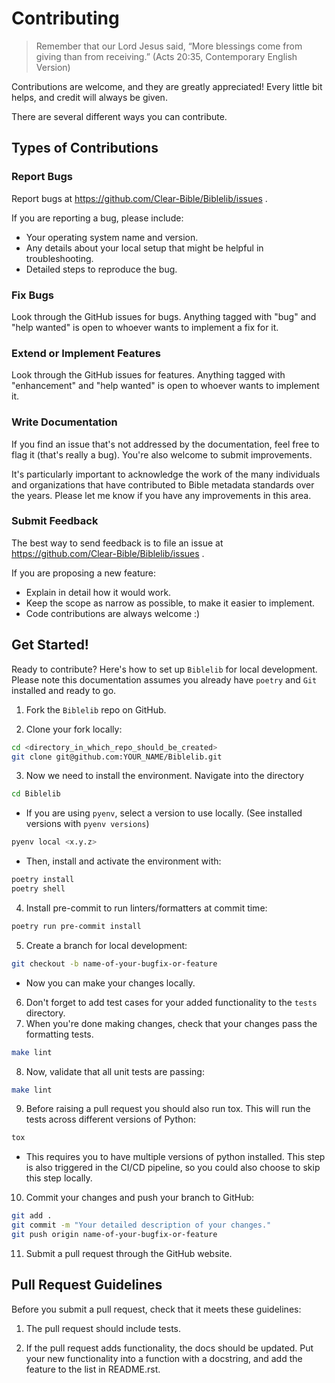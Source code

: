 # Contributing

> Remember that our Lord Jesus said, “More blessings come from giving
> than from receiving.” (Acts 20:35, Contemporary English Version)

Contributions are welcome, and they are greatly appreciated! Every little bit
helps, and credit will always be given.

There are several different ways you can contribute.

## Types of Contributions

### Report Bugs

Report bugs at https://github.com/Clear-Bible/Biblelib/issues .

If you are reporting a bug, please include:

* Your operating system name and version.
* Any details about your local setup that might be helpful in troubleshooting.
* Detailed steps to reproduce the bug.

### Fix Bugs

Look through the GitHub issues for bugs. Anything tagged with "bug"
and "help wanted" is open to whoever wants to implement a fix for it.

### Extend or Implement Features

Look through the GitHub issues for features. Anything tagged with "enhancement"
and "help wanted" is open to whoever wants to implement it.

### Write Documentation

If you find an issue that's not addressed by the documentation, feel
free to flag it (that's really a bug). You're also welcome to submit
improvements.

It's particularly important to acknowledge the work of the many individuals and
organizations that have contributed to Bible metadata standards over
the years. Please let me know if you have any improvements in this
area.

### Submit Feedback

The best way to send feedback is to file an issue at
https://github.com/Clear-Bible/Biblelib/issues .

If you are proposing a new feature:

* Explain in detail how it would work.
* Keep the scope as narrow as possible, to make it easier to implement.
* Code contributions are always welcome :)

Get Started!
------------

Ready to contribute? Here's how to set up `Biblelib` for local
development. Please note this documentation assumes you already have
`poetry` and `Git` installed and ready to go.

1. Fork the `Biblelib` repo on GitHub.

2. Clone your fork locally:
```bash
cd <directory_in_which_repo_should_be_created>
git clone git@github.com:YOUR_NAME/Biblelib.git
```

3. Now we need to install the environment. Navigate into the directory
```bash
cd Biblelib
```

  * If you are using `pyenv`, select a version to use locally. (See installed versions with `pyenv versions`)
```bash
pyenv local <x.y.z>
```
  * Then, install and activate the environment with:
```bash
poetry install
poetry shell
```

4. Install pre-commit to run linters/formatters at commit time:
```bash
poetry run pre-commit install
```

5. Create a branch for local development:
```bash
git checkout -b name-of-your-bugfix-or-feature
```
  * Now you can make your changes locally.

6. Don't forget to add test cases for your added functionality to the ``tests`` directory.
7. When you're done making changes, check that your changes pass the formatting tests.
```bash
make lint
```
8. Now, validate that all unit tests are passing:
```bash
make lint
```
9. Before raising a pull request you should also run tox. This will run the
   tests across different versions of Python:
```bash
tox
```
  * This requires you to have multiple versions of python
    installed. This step is also triggered in the CI/CD pipeline, so
    you could also choose to skip this step locally.
10. Commit your changes and push your branch to GitHub:
```bash
git add .
git commit -m "Your detailed description of your changes."
git push origin name-of-your-bugfix-or-feature
```
11. Submit a pull request through the GitHub website.

Pull Request Guidelines
---------------------------

Before you submit a pull request, check that it meets these guidelines:

1. The pull request should include tests.

2. If the pull request adds functionality, the docs should be updated. Put your
   new functionality into a function with a docstring, and add the feature to
   the list in README.rst.

